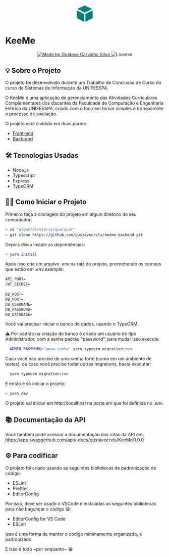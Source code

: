 <p align="center">
  <img src="https://github.com/gustavocrvls/icons/blob/f9f809ad6c69d21ca1c5149f2b910ea9e294d43a/keeme.png" width="50"/>
</p>

# KeeMe

<p align="center">
  <a href="https://rocketseat.com.br">
    <img alt="Made by Gustavo Carvalho Silva" src="https://img.shields.io/badge/made%20by-Gustavo%20Carvalho%20Silva-008080">
  </a>
  <img alt="License" src="https://img.shields.io/badge/license-MIT-008080">
</p>

## 💡 Sobre o Projeto

O projeto foi desenvolvido durante um Trabalho de Conclusão de Curso do curso de Sistemas de Informação da UNIFESSPA.

O KeeMe é uma aplicação de gerenciamento das Atividades Curriculares Complementares dos discentes da Faculdade de Computação e Engenharia Elétrica da UNIFESSPA, criado com o foco em tornar simples e transparente o processo de avaliação.

O projeto está dividido em duas partes:
- [Front-end](https://github.com/gustavocrvls/keeme-frontend)
- [Back-end](https://github.com/gustavocrvls/keeme-backend)

## 🛠 Tecnologias Usadas
- Node.js
- Typescript
- Express
- TypeORM

## 🧙‍♂️ Como Iniciar o Projeto

Primeiro faça a clonagem do projeto em algum diretorio do seu computador:
```bash
> cd "algum/diretorio/qualquer"
> git clone https://github.com/gustavocrvls/keeme-backend.git
```
Depois disso instale as dependências:
```bash
> yarn install
```
Após isso crie um arquivo _.env_ na raiz do projeto, preenchendo os campos que estão em _.env.example_:

```env
API_PORT=
JWT_SECRET=

DB_HOST=
DB_PORT=
DB_USERNAME=
DB_PASSWORD=
DB_DATABASE=
```

Você vai precisar iniciar o banco de dados, usando o TypeORM. 

⚠ Por padrão na criação do banco é criado um usuário do tipo Administrador, com a senha padrão "password", para mudar isso execute:
```bash
  ADMIN_PASSWORD="nova_senha" yarn typeorm migration:run
```

Caso você não precise de uma senha forte (como em um ambiente de testes), ou caso você precise rodar outras migrations, basta executar:
```bash
  yarn typeorm migration:run
```

E então é só iniciar o projeto:
```bash
> yarn dev
```

O projeto vai iniciar em http://localhost na porta em que foi definida no _.env_.

## 📚 Documentação da API

Você também pode acessar a documentação das rotas da API em:
https://app.swaggerhub.com/apis-docs/gustavocrvls/KeeMe/1.0.0

## ⚙ Para codificar

O projeto foi criado usando as seguintes bibliotecas de padronização de código:
- ESLint
- Prettier
- EditorConfig

Por isso, deve ser usado o VSCode e instaladas as seguintes bibliotecas para não bagunçar o código 😆:
- EditorConfig for VS Code
- ESLint

Isso é uma forma de manter o código minimamente organizado, e padronizado.

E isso é tudo ~por enquanto~ 😁
